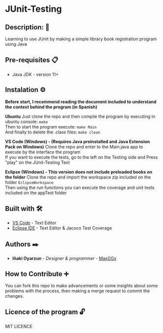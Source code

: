 # JUnit-Testing

## Description: 📜
Learning to use JUnit by making a simple library book registration program using Java

## Pre-requisites 📋

- Java JDK - version 11+

## Instalation ⚙️

**Before start, I recommend reading the document included to understand the context behind the program (in Spanish)**

**Ubuntu**
Just clone the repo and then compile the program by executing in ubuntu console:
  `make`<br>
Then to start the program execute:
  `make Main`<br>
And finally to delete the .class files:
  `make clean`<br>

**VS Code (Windows) - (Requires Java preinstalled and Java Extension Pack on Windows)**
Clone the repo and enter to the Main.java app to execute by the interface the program<br>
If you want to execute the tests, go to the left on the Testing side and Press "play" on the JUnit-Testing Text<br>

**Eclipse (Windows) - This version does not include preloaded books on the folder**
Clone the repo and import the workspace zip included on the folder `EclipseWorkspace`<br>
Then using the run functions you can execute the coverage and unit tests included on the appTest folder<br> 

## Built with 🛠️

* [VS Code](https://code.visualstudio.com/) - Text Editor
* [Eclipse IDE](https://www.eclipse.org/) - Text Editor & Jacoco Test Coverage

## Authors ✒️

* **Iñaki Oyarzun** - *Designer & programmer* - [MaxGGx](https://github.com/MaxGGx)

## How to Contribute ➕

You can fork this repo to make advancements or some insights about some problems with the process, then making a merge request to commit the changes.

## Licence of the program 🔓

MIT LICENCE

